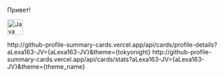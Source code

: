Привет!<p align="left">
<a href="https://www.oracle.com/java/" target="_blank" rel="noreferrer"><img src="https://raw.githubusercontent.com/danielcranney/readme-generator/main/public/icons/skills/java-colored.svg" width="36" height="36" alt="Java" /></a>
</p>
http://github-profile-summary-cards.vercel.app/api/cards/profile-details?aLexa163-JV={aLexa163-JV}&theme={tokyonight}
http://github-profile-summary-cards.vercel.app/api/cards/stats?aLexa163-JV={aLexa163-JV}&theme={theme_name}
